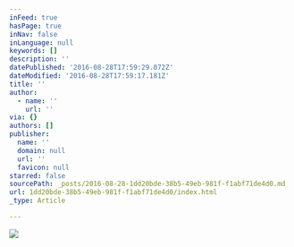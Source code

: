 ```yaml
---
inFeed: true
hasPage: true
inNav: false
inLanguage: null
keywords: []
description: ''
datePublished: '2016-08-28T17:59:29.072Z'
dateModified: '2016-08-28T17:59:17.181Z'
title: ''
author:
  - name: ''
    url: ''
via: {}
authors: []
publisher:
  name: ''
  domain: null
  url: ''
  favicon: null
starred: false
sourcePath: _posts/2016-08-28-1dd20bde-38b5-49eb-981f-f1abf71de4d0.md
url: 1dd20bde-38b5-49eb-981f-f1abf71de4d0/index.html
_type: Article

---
```

![](https://the-grid-user-content.s3-us-west-2.amazonaws.com/27ddcfb8-a5d7-49c2-a368-d9098b35b1a6.jpg)